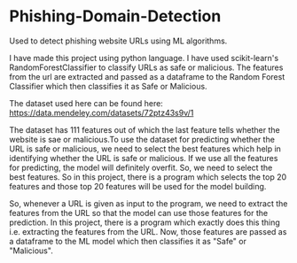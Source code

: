 # Phishing-Domain-Detection
Used to detect phishing website URLs using ML algorithms.

I have made this project using python language. I have used scikit-learn's RandomForestClassifier to classify URLs as safe or malicious.
The features from the url are extracted and passed as a dataframe to the Random Forest Classifier which then classifies it as Safe or Malicious.

The dataset used here can be found here: https://data.mendeley.com/datasets/72ptz43s9v/1

The dataset has 111 features out of which the last feature tells whether the website is sae or malicious.To use the dataset for predicting whether 
the URL is safe or malicious, we need to select the best features which help in identifying whether the URL is safe or malicious. If we use all the 
features for predicting, the model will definitely overfit. So, we need to select the best features. So in this project, there is a program which 
selects the top 20 features and those top 20 features will be used for the model building. 

So, whenever a URL is given as input to the program, we need to extract the features from the URL so that the model can use those features for the 
prediction. In this project, there is a program which exactly does this thing i.e. extracting the features from the URL. Now, those features are 
passed as a dataframe to the ML model which then classifies it as "Safe" or "Malicious". 

